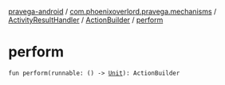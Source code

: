 [pravega-android](../../../index.md) / [com.phoenixoverlord.pravega.mechanisms](../../index.md) / [ActivityResultHandler](../index.md) / [ActionBuilder](index.md) / [perform](./perform.md)

# perform

`fun perform(runnable: () -> `[`Unit`](https://kotlinlang.org/api/latest/jvm/stdlib/kotlin/-unit/index.html)`): ActionBuilder`